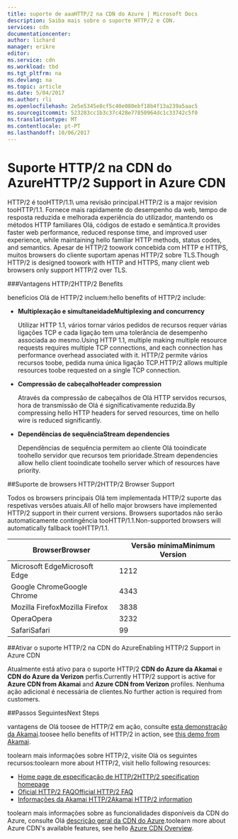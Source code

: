 ```yaml
---
title: suporte de aaaHTTP/2 na CDN do Azure | Microsoft Docs
description: Saiba mais sobre o suporte HTTP/2 e CDN.
services: cdn
documentationcenter: 
author: lichard
manager: erikre
editor: 
ms.service: cdn
ms.workload: tbd
ms.tgt_pltfrm: na
ms.devlang: na
ms.topic: article
ms.date: 5/04/2017
ms.author: rli
ms.openlocfilehash: 2e5e5345e8cf5c40e080ebf18b4f13a239a5aac5
ms.sourcegitcommit: 523283cc1b3c37c428e77850964dc1c33742c5f0
ms.translationtype: MT
ms.contentlocale: pt-PT
ms.lasthandoff: 10/06/2017
---
```

# <a name="http2-support-in-azure-cdn"></a><span data-ttu-id="c1c94-103">Suporte HTTP/2 na CDN do Azure</span><span class="sxs-lookup"><span data-stu-id="c1c94-103">HTTP/2 Support in Azure CDN</span></span>

<span data-ttu-id="c1c94-104">HTTP/2 é tooHTTP/1.1\ uma revisão principal.</span><span class="sxs-lookup"><span data-stu-id="c1c94-104">HTTP/2 is a major revision tooHTTP/1.1\.</span></span> <span data-ttu-id="c1c94-105">Fornece mais rapidamente do desempenho da web, tempo de resposta reduzida e melhorada experiência do utilizador, mantendo os métodos HTTP familiares Olá, códigos de estado e semântica.</span><span class="sxs-lookup"><span data-stu-id="c1c94-105">It provides faster web performance, reduced response time, and improved user experience, while maintaining hello familiar HTTP methods, status codes, and semantics.</span></span> <span data-ttu-id="c1c94-106">Apesar de HTTP/2 toowork concebida com HTTP e HTTPS, muitos browsers do cliente suportam apenas HTTP/2 sobre TLS.</span><span class="sxs-lookup"><span data-stu-id="c1c94-106">Though HTTP/2 is designed toowork with HTTP and HTTPS, many client web browsers only support HTTP/2 over TLS.</span></span>

###<a name="http2-benefits"></a><span data-ttu-id="c1c94-107">Vantagens HTTP/2</span><span class="sxs-lookup"><span data-stu-id="c1c94-107">HTTP/2 Benefits</span></span>

<span data-ttu-id="c1c94-108">benefícios Olá de HTTP/2 incluem:</span><span class="sxs-lookup"><span data-stu-id="c1c94-108">hello benefits of HTTP/2 include:</span></span>

*   <span data-ttu-id="c1c94-109">**Multiplexação e simultaneidade**</span><span class="sxs-lookup"><span data-stu-id="c1c94-109">**Multiplexing and concurrency**</span></span>

    <span data-ttu-id="c1c94-110">Utilizar HTTP 1.1, vários tornar vários pedidos de recursos requer várias ligações TCP e cada ligação tem uma tolerância de desempenho associada ao mesmo.</span><span class="sxs-lookup"><span data-stu-id="c1c94-110">Using HTTP 1.1, multiple making multiple resource requests requires multiple TCP connections, and each connection has performance overhead associated with it.</span></span> <span data-ttu-id="c1c94-111">HTTP/2 permite vários recursos toobe, pedida numa única ligação TCP.</span><span class="sxs-lookup"><span data-stu-id="c1c94-111">HTTP/2 allows multiple resources toobe requested on a single TCP connection.</span></span>

*   <span data-ttu-id="c1c94-112">**Compressão de cabeçalho**</span><span class="sxs-lookup"><span data-stu-id="c1c94-112">**Header compression**</span></span>

    <span data-ttu-id="c1c94-113">Através da compressão de cabeçalhos de Olá HTTP servidos recursos, hora de transmissão de Olá é significativamente reduzida.</span><span class="sxs-lookup"><span data-stu-id="c1c94-113">By compressing hello HTTP headers for served resources, time on hello wire is reduced significantly.</span></span>

*   <span data-ttu-id="c1c94-114">**Dependências de sequência**</span><span class="sxs-lookup"><span data-stu-id="c1c94-114">**Stream dependencies**</span></span>

    <span data-ttu-id="c1c94-115">Dependências de sequência permitem ao cliente Olá tooindicate toohello servidor que recursos tem prioridade.</span><span class="sxs-lookup"><span data-stu-id="c1c94-115">Stream dependencies allow hello client tooindicate toohello server which of resources have priority.</span></span>


##<a name="http2-browser-support"></a><span data-ttu-id="c1c94-116">Suporte de browsers HTTP/2</span><span class="sxs-lookup"><span data-stu-id="c1c94-116">HTTP/2 Browser Support</span></span>

<span data-ttu-id="c1c94-117">Todos os browsers principais Olá tem implementada HTTP/2 suporte das respetivas versões atuais.</span><span class="sxs-lookup"><span data-stu-id="c1c94-117">All of hello major browsers have implemented HTTP/2 support in their current versions.</span></span> <span data-ttu-id="c1c94-118">Browsers suportados não serão automaticamente contingência tooHTTP/1.1.</span><span class="sxs-lookup"><span data-stu-id="c1c94-118">Non-supported browsers will automatically fallback tooHTTP/1.1.</span></span>

|<span data-ttu-id="c1c94-119">Browser</span><span class="sxs-lookup"><span data-stu-id="c1c94-119">Browser</span></span>|<span data-ttu-id="c1c94-120">Versão mínima</span><span class="sxs-lookup"><span data-stu-id="c1c94-120">Minimum Version</span></span>|
|-------------|------------|
|<span data-ttu-id="c1c94-121">Microsoft Edge</span><span class="sxs-lookup"><span data-stu-id="c1c94-121">Microsoft Edge</span></span>| <span data-ttu-id="c1c94-122">12</span><span class="sxs-lookup"><span data-stu-id="c1c94-122">12</span></span>|
|<span data-ttu-id="c1c94-123">Google Chrome</span><span class="sxs-lookup"><span data-stu-id="c1c94-123">Google Chrome</span></span>| <span data-ttu-id="c1c94-124">43</span><span class="sxs-lookup"><span data-stu-id="c1c94-124">43</span></span>|
|<span data-ttu-id="c1c94-125">Mozilla Firefox</span><span class="sxs-lookup"><span data-stu-id="c1c94-125">Mozilla Firefox</span></span>| <span data-ttu-id="c1c94-126">38</span><span class="sxs-lookup"><span data-stu-id="c1c94-126">38</span></span>|
|<span data-ttu-id="c1c94-127">Opera</span><span class="sxs-lookup"><span data-stu-id="c1c94-127">Opera</span></span>| <span data-ttu-id="c1c94-128">32</span><span class="sxs-lookup"><span data-stu-id="c1c94-128">32</span></span>|
|<span data-ttu-id="c1c94-129">Safari</span><span class="sxs-lookup"><span data-stu-id="c1c94-129">Safari</span></span>| <span data-ttu-id="c1c94-130">9</span><span class="sxs-lookup"><span data-stu-id="c1c94-130">9</span></span>|

##<a name="enabling-http2-support-in-azure-cdn"></a><span data-ttu-id="c1c94-131">Ativar o suporte HTTP/2 na CDN do Azure</span><span class="sxs-lookup"><span data-stu-id="c1c94-131">Enabling HTTP/2 Support in Azure CDN</span></span>

<span data-ttu-id="c1c94-132">Atualmente está ativo para o suporte HTTP/2 **CDN do Azure da Akamai** e **CDN do Azure da Verizon** perfis.</span><span class="sxs-lookup"><span data-stu-id="c1c94-132">Currently HTTP/2 support is active for **Azure CDN from Akamai** and **Azure CDN from Verizon** profiles.</span></span> <span data-ttu-id="c1c94-133">Nenhuma ação adicional é necessária de clientes.</span><span class="sxs-lookup"><span data-stu-id="c1c94-133">No further action is required from customers.</span></span>

##<a name="next-steps"></a><span data-ttu-id="c1c94-134">Passos Seguintes</span><span class="sxs-lookup"><span data-stu-id="c1c94-134">Next Steps</span></span>

<span data-ttu-id="c1c94-135">vantagens de Olá toosee de HTTP/2 em ação, consulte [esta demonstração da Akamai](https://http2.akamai.com/demo).</span><span class="sxs-lookup"><span data-stu-id="c1c94-135">toosee hello benefits of HTTP/2 in action, see [this demo from Akamai](https://http2.akamai.com/demo).</span></span>

<span data-ttu-id="c1c94-136">toolearn mais informações sobre HTTP/2, visite Olá os seguintes recursos:</span><span class="sxs-lookup"><span data-stu-id="c1c94-136">toolearn more about HTTP/2, visit hello following resources:</span></span>

*   [<span data-ttu-id="c1c94-137">Home page de especificação de HTTP/2</span><span class="sxs-lookup"><span data-stu-id="c1c94-137">HTTP/2 specification homepage</span></span>](https://http2.github.io/)
*   [<span data-ttu-id="c1c94-138">Oficial HTTP/2 FAQ</span><span class="sxs-lookup"><span data-stu-id="c1c94-138">Official HTTP/2 FAQ</span></span>](https://http2.github.io/faq/)
*   [<span data-ttu-id="c1c94-139">Informações da Akamai HTTP/2</span><span class="sxs-lookup"><span data-stu-id="c1c94-139">Akamai HTTP/2 information</span></span>](https://http2.akamai.com/)

<span data-ttu-id="c1c94-140">toolearn mais informações sobre as funcionalidades disponíveis da CDN do Azure, consulte Olá [descrição geral da CDN do Azure](https://azure.microsoft.com/documentation/articles/cdn-overview/).</span><span class="sxs-lookup"><span data-stu-id="c1c94-140">toolearn more about Azure CDN's available features, see hello [Azure CDN Overview](https://azure.microsoft.com/documentation/articles/cdn-overview/).</span></span>
